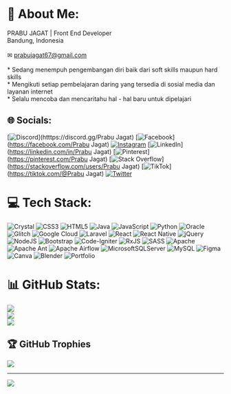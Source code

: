# 💫 About Me:
PRABU JAGAT | Front End Developer<br>Bandung, Indonesia<br><br>✉  prabujagat67@gmail.com<br><br>* Sedang menempuh pengembangan diri baik dari soft skills maupun hard skills<br>* Mengikuti setiap pembelajaran daring yang tersedia di sosial media dan layanan internet<br>* Selalu mencoba dan mencaritahu hal - hal baru untuk dipelajari


## 🌐 Socials:
[![Discord](https://img.shields.io/badge/Discord-%237289DA.svg?logo=discord&logoColor=white)](htttps://discord.gg/Prabu Jagat) [![Facebook](https://img.shields.io/badge/Facebook-%231877F2.svg?logo=Facebook&logoColor=white)](https://facebook.com/Prabu Jagat) [![Instagram](https://img.shields.io/badge/Instagram-%23E4405F.svg?logo=Instagram&logoColor=white)](https://instagram.com/Prabujagat10) [![LinkedIn](https://img.shields.io/badge/LinkedIn-%230077B5.svg?logo=linkedin&logoColor=white)](https://linkedin.com/in/Prabu Jagat) [![Pinterest](https://img.shields.io/badge/Pinterest-%23E60023.svg?logo=Pinterest&logoColor=white)](https://pinterest.com/Prabu Jagat) [![Stack Overflow](https://img.shields.io/badge/-Stackoverflow-FE7A16?logo=stack-overflow&logoColor=white)](https://stackoverflow.com/users/Prabu Jagat) [![TikTok](https://img.shields.io/badge/TikTok-%23000000.svg?logo=TikTok&logoColor=white)](https://tiktok.com/@Prabu Jagat) [![Twitter](https://img.shields.io/badge/Twitter-%231DA1F2.svg?logo=Twitter&logoColor=white)](https://twitter.com/@Prabujagat) 

# 💻 Tech Stack:
![Crystal](https://img.shields.io/badge/crystal-%23000000.svg?style=for-the-badge&logo=crystal&logoColor=white) ![CSS3](https://img.shields.io/badge/css3-%231572B6.svg?style=for-the-badge&logo=css3&logoColor=white) ![HTML5](https://img.shields.io/badge/html5-%23E34F26.svg?style=for-the-badge&logo=html5&logoColor=white) ![Java](https://img.shields.io/badge/java-%23ED8B00.svg?style=for-the-badge&logo=java&logoColor=white) ![JavaScript](https://img.shields.io/badge/javascript-%23323330.svg?style=for-the-badge&logo=javascript&logoColor=%23F7DF1E) ![Python](https://img.shields.io/badge/python-3670A0?style=for-the-badge&logo=python&logoColor=ffdd54) ![Oracle](https://img.shields.io/badge/Oracle-F80000?style=for-the-badge&logo=oracle&logoColor=white) ![Glitch](https://img.shields.io/badge/glitch-%233333FF.svg?style=for-the-badge&logo=glitch&logoColor=white) ![Google Cloud](https://img.shields.io/badge/Google%20Cloud-%234285F4.svg?style=for-the-badge&logo=google-cloud&logoColor=white) ![Laravel](https://img.shields.io/badge/laravel-%23FF2D20.svg?style=for-the-badge&logo=laravel&logoColor=white) ![React](https://img.shields.io/badge/react-%2320232a.svg?style=for-the-badge&logo=react&logoColor=%2361DAFB) ![React Native](https://img.shields.io/badge/react_native-%2320232a.svg?style=for-the-badge&logo=react&logoColor=%2361DAFB) ![jQuery](https://img.shields.io/badge/jquery-%230769AD.svg?style=for-the-badge&logo=jquery&logoColor=white) ![NodeJS](https://img.shields.io/badge/node.js-6DA55F?style=for-the-badge&logo=node.js&logoColor=white) ![Bootstrap](https://img.shields.io/badge/bootstrap-%23563D7C.svg?style=for-the-badge&logo=bootstrap&logoColor=white) ![Code-Igniter](https://img.shields.io/badge/CodeIgniter-%23EF4223.svg?style=for-the-badge&logo=codeIgniter&logoColor=white) ![RxJS](https://img.shields.io/badge/rxjs-%23B7178C.svg?style=for-the-badge&logo=reactivex&logoColor=white) ![SASS](https://img.shields.io/badge/SASS-hotpink.svg?style=for-the-badge&logo=SASS&logoColor=white) ![Apache](https://img.shields.io/badge/apache-%23D42029.svg?style=for-the-badge&logo=apache&logoColor=white) ![Apache Ant](https://img.shields.io/badge/Apache%20Ant-A81C7D?style=for-the-badge&logo=Apache%20Ant&logoColor=white) ![Apache Airflow](https://img.shields.io/badge/Apache%20Airflow-017CEE?style=for-the-badge&logo=Apache%20Airflow&logoColor=white) ![MicrosoftSQLServer](https://img.shields.io/badge/Microsoft%20SQL%20Sever-CC2927?style=for-the-badge&logo=microsoft%20sql%20server&logoColor=white) ![MySQL](https://img.shields.io/badge/mysql-%2300f.svg?style=for-the-badge&logo=mysql&logoColor=white) 	![Figma](https://img.shields.io/badge/figma-%23F24E1E.svg?style=for-the-badge&logo=figma&logoColor=white) ![Canva](https://img.shields.io/badge/Canva-%2300C4CC.svg?style=for-the-badge&logo=Canva&logoColor=white) ![Blender](https://img.shields.io/badge/blender-%23F5792A.svg?style=for-the-badge&logo=blender&logoColor=white) ![Portfolio](https://img.shields.io/badge/Portfolio-%23000000.svg?style=for-the-badge&logo=firefox&logoColor=#FF7139)
# 📊 GitHub Stats:
![](https://github-readme-stats.vercel.app/api?username=jagat121311&theme=dark&hide_border=false&include_all_commits=true&count_private=false)<br/>
![](https://github-readme-streak-stats.herokuapp.com/?user=jagat121311&theme=dark&hide_border=false)<br/>
![](https://github-readme-stats.vercel.app/api/top-langs/?username=jagat121311&theme=dark&hide_border=false&include_all_commits=true&count_private=false&layout=compact)

## 🏆 GitHub Trophies
![](https://github-profile-trophy.vercel.app/?username=jagat121311&theme=radical&no-frame=false&no-bg=true&margin-w=4)

---
[![](https://visitcount.itsvg.in/api?id=jagat121311&icon=0&color=8)](https://visitcount.itsvg.in)

<!-- Proudly created with GPRM ( https://gprm.itsvg.in ) -->
